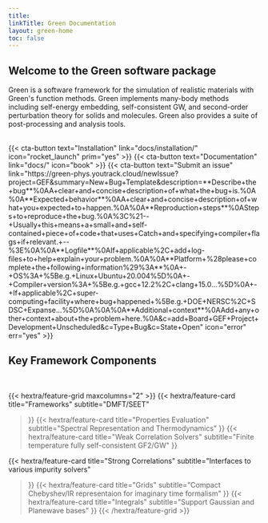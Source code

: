 ```yaml
---
title: 
linkTitle: Green Documentation
layout: green-home
toc: false
---
```


## Welcome to the Green software package

Green is a software framework for the simulation of realistic materials with Green's function methods. Green implements many-body methods including self-energy embedding, self-consistent GW, and second-order perturbation theory for solids and molecules. Green also provides a suite of post-processing and analysis tools.

<br>
<div class="cta-buttons">
{{< cta-button text="Installation" link="docs/installation/" icon="rocket_launch"  prim="yes" >}}
{{< cta-button text="Documentation" link="docs/" icon="book" >}}
{{< cta-button text="Submit an issue" link="https://green-phys.youtrack.cloud/newIssue?project=GEF&summary=New+Bug+Template&description=**Describe+the+bug**%0AA+clear+and+concise+description+of+what+the+bug+is.%0A%0A**Expected+behavior**%0AA+clear+and+concise+description+of+what+you+expected+to+happen.%0A%0A**Reproduction+steps**%0ASteps+to+reproduce+the+bug.%0A%3C%21--+Usually+this+means+a+small+and+self-contained+piece+of+code+that+uses+Catch+and+specifying+compiler+flags+if+relevant.+--%3E%0A%0A**Logfile**%0AIf+applicable%2C+add+log-files+to+help+explain+your+problem.%0A%0A**Platform+%28please+complete+the+following+information%29%3A**%0A+-+OS%3A+%5Be.g.+Linux+Ubuntu+20.004%5D%0A+-+Compiler+version%3A+%5Be.g.+gcc+12.2%2C+clang+15.0...%5D%0A+-+If+applicable%2C+super-computing+facility+where+bug+happened+%5Be.g.+DOE+NERSC%2C+SDSC+Expanse...%5D%0A%0A%0A**Additional+context**%0AAdd+any+other+context+about+the+problem+here.%0A&c=add+Board+GEF+Project+Development+Unscheduled&c=Type+Bug&c=State+Open" icon="error" err="yes" >}}
</div>

## Key Framework Components
<br>


{{< hextra/feature-grid maxcolumns="2" >}}
  {{< hextra/feature-card
    title="Frameworks"
    subtitle="DMFT/SEET"
  >}}
  {{< hextra/feature-card
    title="Properties Evaluation"
    subtitle="Spectral Representation and Thermodynamics"
  >}}
  {{< hextra/feature-card
    title="Weak Correlation Solvers"
    subtitle="Finite temperature fully self-consistent GF2/GW"
  >}}
  
  {{< hextra/feature-card
    title="Strong Correlations"
    subtitle="Interfaces to various impurity solvers"
  >}}
  {{< hextra/feature-card
    title="Grids"
    subtitle="Compact Chebyshev/IR representaion for imaginary time formalism"
  >}}
  {{< hextra/feature-card
    title="Integrals"
    subtitle="Support Gaussian and Planewave bases"
  >}}
{{< /hextra/feature-grid >}}
